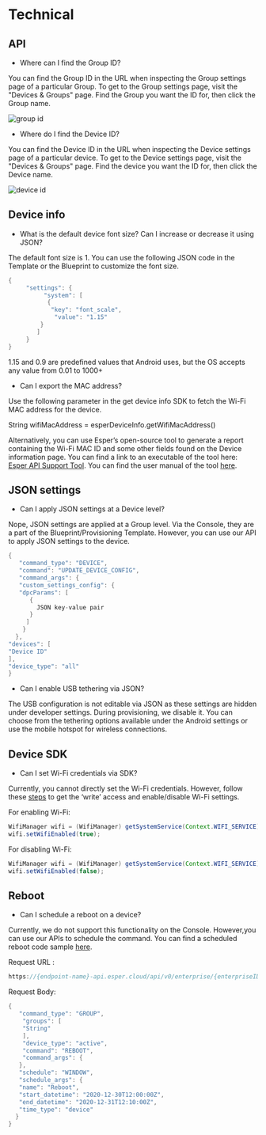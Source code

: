 # Technical

## API

-   Where can I find the Group ID?
    

You can find the Group ID in the URL when inspecting the Group settings page of a particular Group. To get to the Group settings page, visit the "Devices & Groups" page. Find the Group you want the ID for, then click the Group name.

  

![group id](https://lh4.googleusercontent.com/tjOv67g_dox5pac9kN7FoCrZhgMCDE9rJTDNJRuHK85zEbSU6-dy3UK15FkJ6HPmYFFaFBvSaYKiCibAkKVb-U6CQZLlFWKxyl4PH-uFxNRyd6QoMbZ2wk6OvCJ0KKbWWQlA3QauiOZ7qXJeGrwsug)

  

-   Where do I find the Device ID?
    

You can find the Device ID in the URL when inspecting the Device settings page of a particular device. To get to the Device settings page, visit the "Devices & Groups" page. Find the device you want the ID for, then click the Device name.

  

![device id](https://lh3.googleusercontent.com/FFa_yL6KUW34ltgTu77zPT8yGEdd-Tgb8oCb7aGJoZpj10qtqmljN_ibMCpBw5s7Klmnx5oteQR3ck5NjTDDJAJFM977JnuxLy3aG3MJgp03HyLGh-jd4hgsfpXPk4hS16ceA0bJDI9s1slOjqcfmQ)

## Device info

-   What is the default device font size? Can I increase or decrease it using JSON?
    

The default font size is 1. You can use the following JSON code in the Template or the Blueprint to customize the font size.

```java
{  
     "settings": {  
          "system": [  
           {  
            "key": "font_scale",  
             "value": "1.15"  
         }  
        ]  
     }  
}
```
  

1.15 and 0.9 are predefined values that Android uses, but the OS accepts any value from 0.01 to 1000+

  

-   Can I export the MAC address?
    

Use the following parameter in the get device info SDK to fetch the Wi-Fi MAC address for the device.

String  wifiMacAddress = esperDeviceInfo.getWifiMacAddress()

  

Alternatively, you can use Esper’s open-source tool to generate a report containing the Wi-Fi MAC ID and some other fields found on the Device information page. You can find a link to an executable of the tool here: [Esper API Support Tool](https://github.com/esper-io/esper-api-support-tool/releases). You can find the user manual of the tool [here](https://docs.google.com/document/d/1WwDIQ-7CzQscVNFhiErbYtIwMyE34hGxE_MQWBqc9_k/).

## JSON settings

-   Can I apply JSON settings at a Device level?
    

Nope, JSON settings are applied at a Group level. Via the Console, they are a part of the Blueprint/Provisioning Template. However, you can use our API to apply JSON settings to the device.

```java
{  
   "command_type": "DEVICE",  
   "command": "UPDATE_DEVICE_CONFIG",  
   "command_args": {  
   "custom_settings_config": {  
   "dpcParams": [  
      {  
        JSON key-value pair  
      }  
     ]  
    }  
  },  
"devices": [  
"Device ID"  
],  
"device_type": "all"  
}
```
  

-   Can I enable USB tethering via JSON?
    

The USB configuration is not editable via JSON as these settings are hidden under developer settings. During provisioning, we disable it. You can choose from the tethering options available under the Android settings or use the mobile hotspot for wireless connections.

## Device SDK

-   Can I set Wi-Fi credentials via SDK?
    

Currently, you cannot directly set the Wi-Fi credentials. However, follow these [steps](../devicesdk.md#activating-the-sdk) to get the ‘write’ access and enable/disable Wi-Fi settings.

  

For enabling Wi-Fi:

```java
WifiManager wifi = (WifiManager) getSystemService(Context.WIFI_SERVICE);  
wifi.setWifiEnabled(true);
```
  

For disabling Wi-Fi:

```java
WifiManager wifi = (WifiManager) getSystemService(Context.WIFI_SERVICE);  
wifi.setWifiEnabled(false);
```
  

## Reboot

-   Can I schedule a reboot on a device?
    

Currently, we do not support this functionality on the Console. However,you can use our APIs to schedule the command. You can find a scheduled reboot code sample [here](https://github.com/esper-io/dev-docs/blob/develop/docs/home/code-samples/Scheduled_Reboot_Video_Demo.py).

  

Request URL :

```java
https://{endpoint-name}-api.esper.cloud/api/v0/enterprise/{enterpriseID}/command/
```

Request Body:

```java
{  
   "command_type": "GROUP",  
    "groups": [  
    "String"  
    ],  
    "device_type": "active",  
    "command": "REBOOT",  
    "command_args": {  
   },  
   "schedule": "WINDOW",  
   "schedule_args": {  
   "name": "Reboot",  
   "start_datetime": "2020-12-30T12:00:00Z",  
   "end_datetime": "2020-12-31T12:10:00Z",  
   "time_type": "device"  
  }  
}
```

